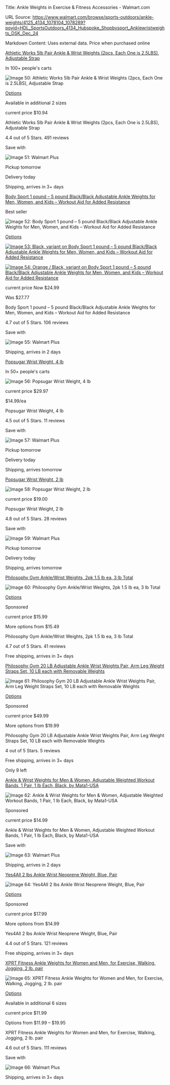 Title: Ankle Weights in Exercise & Fitness Accessories - Walmart.com

URL Source: https://www.walmart.com/browse/sports-outdoors/ankle-weights/4125_4134_1078104_1078289?povid=HDL_SportsOutdoors_4134_Hubspoke_Shopbysport_Anklewristweights_DSK_Dec_24

Markdown Content:
Uses external data. Price when purchased online

[Athletic Works 5lb Pair Ankle & Wrist Weights (2pcs, Each One is 2.5LBS), Adjustable Strap](https://www.walmart.com/ip/Athletic-Works-5lb-Pair-Ankle-Wrist-Weights-2pcs-Each-One-is-2-5LBS-Adjustable-Strap/680393437?classType=VARIANT&athbdg=L1103)

In 100+ people's carts

![Image 50: Athletic Works 5lb Pair Ankle & Wrist Weights (2pcs, Each One is 2.5LBS), Adjustable Strap](https://i5.walmartimages.com/seo/Athletic-Works-5lb-Pair-Ankle-Wrist-Weights-2pcs-Each-One-is-2-5LBS-Adjustable-Strap_525f7bc4-f19a-4543-a0eb-1a2c552dd89b.5fd88509268a5807b497677bd81fbbba.jpeg?odnHeight=784&odnWidth=580&odnBg=FFFFFF)

[Options](https://www.walmart.com/ip/Athletic-Works-5lb-Pair-Ankle-Wrist-Weights-2pcs-Each-One-is-2-5LBS-Adjustable-Strap/680393437?classType=VARIANT&athbdg=L1103)

Available in additional 2 sizes

current price $10.94

Athletic Works 5lb Pair Ankle & Wrist Weights (2pcs, Each One is 2.5LBS), Adjustable Strap

4.4 out of 5 Stars. 491 reviews

Save with

![Image 51: Walmart Plus](https://i5.walmartimages.com/dfw/63fd9f59-ac39/29c6759d-7f14-49fa-bd3a-b870eb4fb8fb/v1/wplus-icon-blue.svg)

Pickup tomorrow

Delivery today

Shipping, arrives in 3+ days

[Body Sport 1 pound – 5 pound Black/Black Adjustable Ankle Weights for Men, Women, and Kids – Workout Aid for Added Resistance](https://www.walmart.com/ip/Body-Sport-1-pound-5-pound-Black-Black-Adjustable-Ankle-Weights-for-Men-Women-and-Kids-Workout-Aid-for-Added-Resistance/582599341?classType=VARIANT&athbdg=L1600)

Best seller

![Image 52: Body Sport 1 pound – 5 pound Black/Black Adjustable Ankle Weights for Men, Women, and Kids – Workout Aid for Added Resistance](https://i5.walmartimages.com/seo/Body-Sport-1-pound-5-pound-Black-Black-Adjustable-Ankle-Weights-for-Men-Women-and-Kids-Workout-Aid-for-Added-Resistance_90ff1878-23b0-446b-947b-2e58939028fc.f548230687597ee6a989066689947320.jpeg?odnHeight=784&odnWidth=580&odnBg=FFFFFF)

[Options](https://www.walmart.com/ip/Body-Sport-1-pound-5-pound-Black-Black-Adjustable-Ankle-Weights-for-Men-Women-and-Kids-Workout-Aid-for-Added-Resistance/582599341?classType=VARIANT&athbdg=L1600)

[![Image 53: Black, variant on Body Sport 1 pound – 5 pound Black/Black Adjustable Ankle Weights for Men, Women, and Kids – Workout Aid for Added Resistance](https://i5.walmartimages.com/asr/34687562-37bf-49f3-a64c-1d45f6408e99.f548230687597ee6a989066689947320.jpeg?odnHeight=30&odnWidth=30&odnBg=FFFFFF)](https://www.walmart.com/ip/Body-Sport-1-pound-5-pound-Black-Black-Adjustable-Ankle-Weights-for-Men-Women-and-Kids-Workout-Aid-for-Added-Resistance/582599341?classType=undefined&variantFieldId=actual_color)

[![Image 54: Orange / Black, variant on Body Sport 1 pound – 5 pound Black/Black Adjustable Ankle Weights for Men, Women, and Kids – Workout Aid for Added Resistance](https://i5.walmartimages.com/asr/531a9539-a886-4197-8756-2f6b7f53a7c0.16077e7bdbf33cd96f630ab0ac6f9aff.jpeg?odnBg=FFFFFF&odnHeight=30&odnWidth=30)](https://www.walmart.com/ip/Body-Sport-1-pound-5-pound-Black-Orange-Adjustable-Ankle-Weights-for-Men-Women-and-Kids-Workout-Aid-for-Added-Resistance/746185886?classType=undefined&variantFieldId=actual_color)

current price Now $24.99

Was $27.77

Body Sport 1 pound – 5 pound Black/Black Adjustable Ankle Weights for Men, Women, and Kids – Workout Aid for Added Resistance

4.7 out of 5 Stars. 106 reviews

Save with

![Image 55: Walmart Plus](https://i5.walmartimages.com/dfw/63fd9f59-ac39/29c6759d-7f14-49fa-bd3a-b870eb4fb8fb/v1/wplus-icon-blue.svg)

Shipping, arrives in 2 days

[Popsugar Wrist Weight, 4 lb](https://www.walmart.com/ip/POPSUGAR-4LB-WRIST-ANKLE-WEIGHTS-LILAC/5510970410?classType=REGULAR&athbdg=L1103)

In 50+ people's carts

![Image 56: Popsugar Wrist Weight, 4 lb](https://i5.walmartimages.com/seo/POPSUGAR-4LB-WRIST-ANKLE-WEIGHTS-LILAC_ff47cdba-ae80-46e3-af74-434135bf0c35.dd8d1b8af18b4ccfd47f6352a21c722a.jpeg?odnHeight=784&odnWidth=580&odnBg=FFFFFF)

current price $29.97

$14.99/ea

Popsugar Wrist Weight, 4 lb

4.5 out of 5 Stars. 11 reviews

Save with

![Image 57: Walmart Plus](https://i5.walmartimages.com/dfw/63fd9f59-ac39/29c6759d-7f14-49fa-bd3a-b870eb4fb8fb/v1/wplus-icon-blue.svg)

Pickup tomorrow

Delivery today

Shipping, arrives tomorrow

[Popsugar Wrist Weight, 2 lb](https://www.walmart.com/ip/POPSUGAR-2lb-Ankle-and-Wrist-Weight-Set-Includes-Two-1lb-Weights-Adjustable-Fit-Silicone-Teal/1531425160?classType=REGULAR)

![Image 58: Popsugar Wrist Weight, 2 lb](https://i5.walmartimages.com/seo/POPSUGAR-2lb-Ankle-and-Wrist-Weight-Set-Includes-Two-1lb-Weights-Adjustable-Fit-Silicone-Teal_ab568ace-f5ae-4487-9486-79890a541b65.f290e942d20dc0d0868f2beeb371b03c.jpeg?odnHeight=784&odnWidth=580&odnBg=FFFFFF)

current price $19.00

Popsugar Wrist Weight, 2 lb

4.8 out of 5 Stars. 28 reviews

Save with

![Image 59: Walmart Plus](https://i5.walmartimages.com/dfw/63fd9f59-ac39/29c6759d-7f14-49fa-bd3a-b870eb4fb8fb/v1/wplus-icon-blue.svg)

Pickup tomorrow

Delivery today

Shipping, arrives tomorrow

[Philosophy Gym Ankle/Wrist Weights, 2pk 1.5 lb ea, 3 lb Total](https://www.walmart.com/sp/track?bt=1&eventST=click&plmt=sp-browse-middle~desktop~&pos=5&tax=4125_4134_1078104_1078289&rdf=1&rd=https%3A%2F%2Fwww.walmart.com%2Fip%2FPhilosophy-Gym-Ankle-Wrist-Weights-2pk-1-5-lb-ea-3-lb-Total%2F728625038%3FclassType%3DVARIANT%26adsRedirect%3Dtrue&adUid=c50d9765-63a2-4c4a-b351-cfe1eab1e5f6&mloc=sp-browse-middle&pltfm=desktop&pgId=4125_4134_1078104_1078289&pt=browse&spQs=NUD3qCLBJq9X1KUn1TQTsQ3fNtm3AiIhtFDEz-UR_DVE9l5tGtW1yWs-Qf9KG3xCi_6ZqLF09PgJB3B9x9X5qojRX8PDLz1iR5poGgNpJK9OPA4w1t-tMu9q8xSLuLD-xgjUY53kXk9DT8JCrGKU_Qo4qCTGt3EXQhc0S2hXBdNogMl7hDyVDdg9piOHgEGMl5aVwuUjCohQzJoA9dOGtjmIhNzSmvewa-jwABP4bMLDU5etrm24XPMEKO7h6hKd&storeId=3081&couponState=na&bkt=ace1_default%7Cace2_default%7Cace3_default%7Csearch_default&classType=VARIANT)

![Image 60: Philosophy Gym Ankle/Wrist Weights, 2pk 1.5 lb ea, 3 lb Total](https://i5.walmartimages.com/seo/Philosophy-Gym-Ankle-Wrist-Weights-2pk-1-5-lb-ea-3-lb-Total_bf276e62-2921-482b-b1b7-b1cae4168040.53fa8a7b39684ddd3fd7425fdfba11c9.jpeg?odnHeight=784&odnWidth=580&odnBg=FFFFFF)

[Options](https://www.walmart.com/sp/track?bt=1&eventST=click&plmt=sp-browse-middle~desktop~&pos=5&tax=4125_4134_1078104_1078289&rdf=1&rd=https%3A%2F%2Fwww.walmart.com%2Fip%2FPhilosophy-Gym-Ankle-Wrist-Weights-2pk-1-5-lb-ea-3-lb-Total%2F728625038%3FclassType%3DVARIANT%26adsRedirect%3Dtrue&adUid=c50d9765-63a2-4c4a-b351-cfe1eab1e5f6&mloc=sp-browse-middle&pltfm=desktop&pgId=4125_4134_1078104_1078289&pt=browse&spQs=NUD3qCLBJq9X1KUn1TQTsQ3fNtm3AiIhtFDEz-UR_DVE9l5tGtW1yWs-Qf9KG3xCi_6ZqLF09PgJB3B9x9X5qojRX8PDLz1iR5poGgNpJK9OPA4w1t-tMu9q8xSLuLD-xgjUY53kXk9DT8JCrGKU_Qo4qCTGt3EXQhc0S2hXBdNogMl7hDyVDdg9piOHgEGMl5aVwuUjCohQzJoA9dOGtjmIhNzSmvewa-jwABP4bMLDU5etrm24XPMEKO7h6hKd&storeId=3081&couponState=na&bkt=ace1_default%7Cace2_default%7Cace3_default%7Csearch_default&classType=VARIANT)

Sponsored

current price $15.99

More options from $15.49

Philosophy Gym Ankle/Wrist Weights, 2pk 1.5 lb ea, 3 lb Total

4.7 out of 5 Stars. 41 reviews

Free shipping, arrives in 3+ days

[Philosophy Gym 20 LB Adjustable Ankle Wrist Weights Pair, Arm Leg Weight Straps Set, 10 LB each with Removable Weights](https://www.walmart.com/sp/track?bt=1&eventST=click&plmt=sp-browse-middle~desktop~&pos=6&tax=4125_4134_1078104_1078289&rdf=1&rd=https%3A%2F%2Fwww.walmart.com%2Fip%2FPhilosophy-Gym-20-LB-Adjustable-Ankle-Wrist-Weights-Pair-Arm-Leg-Weight-Straps-Set-10-LB-each-with-Removable-Weights%2F834626992%3FclassType%3DVARIANT%26adsRedirect%3Dtrue&adUid=c50d9765-63a2-4c4a-b351-cfe1eab1e5f6&mloc=sp-browse-middle&pltfm=desktop&pgId=4125_4134_1078104_1078289&pt=browse&spQs=sQaCFVEw-K_tg01Ofj8V4g3fNtm3AiIhtFDEz-UR_DVE9l5tGtW1yWs-Qf9KG3xCi_6ZqLF09PgJB3B9x9X5qojRX8PDLz1iR5poGgNpJK9OPA4w1t-tMu9q8xSLuLD-xgjUY53kXk9DT8JCrGKU_QXb3_OvO-VivTNUAjh6AleKRxdNCqUEKRfMWdzR_MKal5aVwuUjCohQzJoA9dOGtjmIhNzSmvewa-jwABP4bMLDU5etrm24XPMEKO7h6hKd&storeId=3081&couponState=na&bkt=ace1_default%7Cace2_default%7Cace3_default%7Csearch_default&classType=VARIANT)

![Image 61: Philosophy Gym 20 LB Adjustable Ankle Wrist Weights Pair, Arm Leg Weight Straps Set, 10 LB each with Removable Weights](https://i5.walmartimages.com/seo/Philosophy-Gym-20-LB-Adjustable-Ankle-Wrist-Weights-Pair-Arm-Leg-Weight-Straps-Set-10-LB-each-with-Removable-Weights_7a4bd1be-a8b9-4f8b-81f6-bafdb29b48d6.175c33997de30ab54372a113e7a5be6e.jpeg?odnHeight=784&odnWidth=580&odnBg=FFFFFF)

[Options](https://www.walmart.com/sp/track?bt=1&eventST=click&plmt=sp-browse-middle~desktop~&pos=6&tax=4125_4134_1078104_1078289&rdf=1&rd=https%3A%2F%2Fwww.walmart.com%2Fip%2FPhilosophy-Gym-20-LB-Adjustable-Ankle-Wrist-Weights-Pair-Arm-Leg-Weight-Straps-Set-10-LB-each-with-Removable-Weights%2F834626992%3FclassType%3DVARIANT%26adsRedirect%3Dtrue&adUid=c50d9765-63a2-4c4a-b351-cfe1eab1e5f6&mloc=sp-browse-middle&pltfm=desktop&pgId=4125_4134_1078104_1078289&pt=browse&spQs=sQaCFVEw-K_tg01Ofj8V4g3fNtm3AiIhtFDEz-UR_DVE9l5tGtW1yWs-Qf9KG3xCi_6ZqLF09PgJB3B9x9X5qojRX8PDLz1iR5poGgNpJK9OPA4w1t-tMu9q8xSLuLD-xgjUY53kXk9DT8JCrGKU_QXb3_OvO-VivTNUAjh6AleKRxdNCqUEKRfMWdzR_MKal5aVwuUjCohQzJoA9dOGtjmIhNzSmvewa-jwABP4bMLDU5etrm24XPMEKO7h6hKd&storeId=3081&couponState=na&bkt=ace1_default%7Cace2_default%7Cace3_default%7Csearch_default&classType=VARIANT)

Sponsored

current price $49.99

More options from $19.99

Philosophy Gym 20 LB Adjustable Ankle Wrist Weights Pair, Arm Leg Weight Straps Set, 10 LB each with Removable Weights

4 out of 5 Stars. 5 reviews

Free shipping, arrives in 3+ days

Only 9 left

[Ankle & Wrist Weights for Men & Women, Adjustable Weighted Workout Bands, 1 Pair, 1 lb Each, Black, by Mata1-USA](https://www.walmart.com/sp/track?bt=1&eventST=click&plmt=sp-browse-middle~desktop~&pos=7&tax=4125_4134_1078104_1078289&rdf=1&rd=https%3A%2F%2Fwww.walmart.com%2Fip%2FAnkle-Wrist-Weights-for-Men-Women-Adjustable-Weighted-Workout-Bands-1-Pair-1-lb-Each-Black-by-Mata1-USA%2F13681812963%3FclassType%3DREGULAR%26adsRedirect%3Dtrue&adUid=c50d9765-63a2-4c4a-b351-cfe1eab1e5f6&mloc=sp-browse-middle&pltfm=desktop&pgId=4125_4134_1078104_1078289&pt=browse&spQs=MGioadEmKAHjfuggHUmTTi5GeV_jDLW_wutSWOEHNlWO6RE-fXhf-aa_GyaQp6EmkCfZokckBtQKAlagCmSjc4JayAqXDZT29esqZLkeNhIgh4G3-KGYiTg6JVot48OcJTPLqA8fqZU3NHrTzGV7jWFeWiQ_K-fifYhApj3q_oV-FqfZNNuS--ufi6PDguYYAalRPYDS-PHnuG7FWPVnmZFqf-qBavNj05T1Nq2pNehuz7Dbb20UOTH0NIaeZOxr&storeId=3081&couponState=na&bkt=ace1_default%7Cace2_default%7Cace3_default%7Csearch_default&classType=REGULAR)

![Image 62: Ankle & Wrist Weights for Men & Women, Adjustable Weighted Workout Bands, 1 Pair, 1 lb Each, Black, by Mata1-USA](https://i5.walmartimages.com/seo/Ankle-Wrist-Weights-for-Men-Women-Adjustable-Weighted-Workout-Bands-1-Pair-1-lb-Each-Black-by-Mata1-USA_497cf983-8ae9-47e3-b939-7a64681f0c79.662bc2ce4c4873636001e0ac73b7ef74.jpeg?odnHeight=784&odnWidth=580&odnBg=FFFFFF)

Sponsored

current price $14.99

Ankle & Wrist Weights for Men & Women, Adjustable Weighted Workout Bands, 1 Pair, 1 lb Each, Black, by Mata1-USA

Save with

![Image 63: Walmart Plus](https://i5.walmartimages.com/dfw/63fd9f59-ac39/29c6759d-7f14-49fa-bd3a-b870eb4fb8fb/v1/wplus-icon-blue.svg)

Shipping, arrives in 2 days

[Yes4All 2 lbs Ankle Wrist Neoprene Weight, Blue, Pair](https://www.walmart.com/sp/track?bt=1&eventST=click&plmt=sp-browse-middle~desktop~&pos=8&tax=4125_4134_1078104_1078289&rdf=1&rd=https%3A%2F%2Fwww.walmart.com%2Fip%2FYes4All-2-lbs-Ankle-Wrist-Neoprene-Weight-Blue-Pair%2F685897901%3FclassType%3DVARIANT%26adsRedirect%3Dtrue&adUid=c50d9765-63a2-4c4a-b351-cfe1eab1e5f6&mloc=sp-browse-middle&pltfm=desktop&pgId=4125_4134_1078104_1078289&pt=browse&spQs=nZDEA_bqr7AJW3G8EpvELiAou5sWWjqEQ0RSkTNwlnjbDBLf4L1fSAzLM0DLP4bzi_6ZqLF09PgJB3B9x9X5qojRX8PDLz1iR5poGgNpJK9H8QVwok-mEIokNCd7tC2hjt4EodcGkd-wcxCvE-8oKwZ3e7_XBWq2ijDzyprPZvn62jSNwgEK1FXQlYXhGe59IDJ2xvjqaYk2d8o6LUCAT1JxfMUbKER7_9-1JeUK8WJgg4CM5Vt_BGpPhzur3r36&storeId=3081&couponState=na&bkt=ace1_default%7Cace2_default%7Cace3_default%7Csearch_default&classType=VARIANT)

![Image 64: Yes4All 2 lbs Ankle Wrist Neoprene Weight, Blue, Pair](https://i5.walmartimages.com/seo/Yes4All-2-lbs-Ankle-Wrist-Neoprene-Weight-Blue-Pair_676cc826-478a-4aef-b5fc-48a01e55239c.baf561a066798607c3eb9d194e93b7a8.jpeg?odnHeight=784&odnWidth=580&odnBg=FFFFFF)

[Options](https://www.walmart.com/sp/track?bt=1&eventST=click&plmt=sp-browse-middle~desktop~&pos=8&tax=4125_4134_1078104_1078289&rdf=1&rd=https%3A%2F%2Fwww.walmart.com%2Fip%2FYes4All-2-lbs-Ankle-Wrist-Neoprene-Weight-Blue-Pair%2F685897901%3FclassType%3DVARIANT%26adsRedirect%3Dtrue&adUid=c50d9765-63a2-4c4a-b351-cfe1eab1e5f6&mloc=sp-browse-middle&pltfm=desktop&pgId=4125_4134_1078104_1078289&pt=browse&spQs=nZDEA_bqr7AJW3G8EpvELiAou5sWWjqEQ0RSkTNwlnjbDBLf4L1fSAzLM0DLP4bzi_6ZqLF09PgJB3B9x9X5qojRX8PDLz1iR5poGgNpJK9H8QVwok-mEIokNCd7tC2hjt4EodcGkd-wcxCvE-8oKwZ3e7_XBWq2ijDzyprPZvn62jSNwgEK1FXQlYXhGe59IDJ2xvjqaYk2d8o6LUCAT1JxfMUbKER7_9-1JeUK8WJgg4CM5Vt_BGpPhzur3r36&storeId=3081&couponState=na&bkt=ace1_default%7Cace2_default%7Cace3_default%7Csearch_default&classType=VARIANT)

Sponsored

current price $17.99

More options from $14.99

Yes4All 2 lbs Ankle Wrist Neoprene Weight, Blue, Pair

4.4 out of 5 Stars. 121 reviews

Free shipping, arrives in 3+ days

[XPRT Fitness Ankle Weights for Women and Men, for Exercise, Walking, Jogging, 2 lb. pair](https://www.walmart.com/ip/XPRT-Fitness-Ankle-Weights-for-Women-and-Men-for-Exercise-Walking-Jogging-2-lb-pair/991939182?classType=VARIANT)

![Image 65: XPRT Fitness Ankle Weights for Women and Men, for Exercise, Walking, Jogging, 2 lb. pair](https://i5.walmartimages.com/seo/XPRT-Fitness-Ankle-Weights-for-Women-and-Men-for-Exercise-Walking-Jogging-2-lb-pair_bc41bd6a-0c4c-41ce-8ca7-5e0c8a625027.0637c2e5c1c94161d16882423a0238af.jpeg?odnHeight=784&odnWidth=580&odnBg=FFFFFF)

[Options](https://www.walmart.com/ip/XPRT-Fitness-Ankle-Weights-for-Women-and-Men-for-Exercise-Walking-Jogging-2-lb-pair/991939182?classType=VARIANT)

Available in additional 6 sizes

current price $11.99

Options from $11.99 – $19.95

XPRT Fitness Ankle Weights for Women and Men, for Exercise, Walking, Jogging, 2 lb. pair

4.6 out of 5 Stars. 111 reviews

Save with

![Image 66: Walmart Plus](https://i5.walmartimages.com/dfw/63fd9f59-ac39/29c6759d-7f14-49fa-bd3a-b870eb4fb8fb/v1/wplus-icon-blue.svg)

Shipping, arrives in 3+ days
